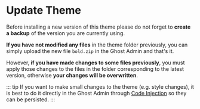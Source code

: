 # Update Theme

Before installing a new version of this theme please do not forget to **create a backup** of the version you are currently using.

**If you have not modified any files** in the theme folder previously, you can simply upload the new file `bold.zip` in the Ghost Admin and that's it.

However, **if you have made changes to some files previously**, you must apply those changes to the files in the folder corresponding to the latest version, otherwise **your changes will be overwritten**.

::: tip
If you want to make small changes to the theme (e.g. style changes), it is best to do it directly in the Ghost Admin
through [Code Injection](https://ghost.org/tutorials/use-code-injection-in-ghost/) so they can be persisted.
:::
